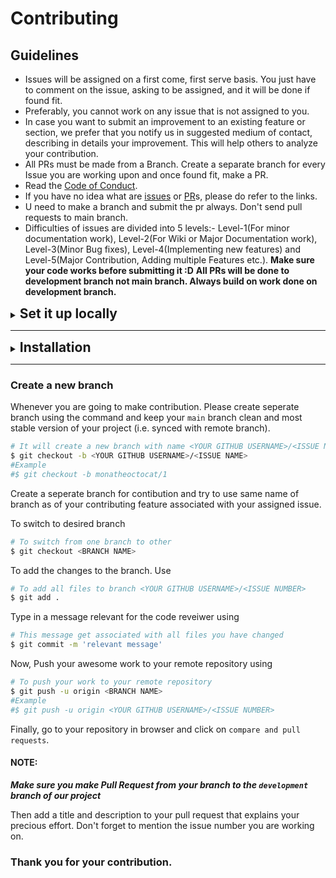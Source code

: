 # Contributing

## Guidelines

- Issues will be assigned on a first come, first serve basis. You just have to comment on the issue, asking to be assigned, and it will be done if found fit.
- Preferably, you cannot work on any issue that is not assigned to you.
- In case you want to submit an improvement to an existing feature or section, we prefer that you notify us in suggested medium of contact, describing in details your improvement. This will help others to analyze your contribution.
- All PRs must be made from a Branch. Create a separate branch for every Issue you are working upon and once found fit, make a PR.
- Read the [Code of Conduct](https://github.com/deluminators/Realate/blob/main/CODE_OF_CONDUCT.md).
- If you have no idea what are [issues](https://docs.github.com/en/free-pro-team@latest/github/managing-your-work-on-github/about-issues) or [PR](https://docs.github.com/en/free-pro-team@latest/github/collaborating-with-issues-and-pull-requests/about-pull-requests)s, please do refer to the links.
- U need to make a branch and submit the pr always. Don't send pull requests to main branch.
- Difficulties of issues are divided into 5 levels:- Level-1(For minor documentation work), Level-2(For Wiki or Major Documentation work), Level-3(Minor Bug fixes), Level-4(Implementing new features) and Level-5(Major Contribution, Adding multiple Features etc.).
**Make sure your code works before submitting it :D**
**All PRs will be done to development branch not main branch. Always build on work done on development branch.**

<details>

<summary>
<h2 style="display:inline;">Set it up locally </h2>
</summary>

### Fork it

You can get your own fork/copy of this project by using the <kbd>Fork</kbd> button.

### Clone it
You need to clone (download) it to local machine using

```sh
$ git clone https://github.com/<YOUR_USERNAME>/Realate.git
```

Once you have cloned the repository, move to that folder first using `cd` command.

```sh
$ cd Realate
```

Move to this folder for all other commands.

### Set it up

Run the following commands to see that *your local copy* has a reference to *your forked remote repository* in Github :octocat:

```sh
$ git remote -v
origin  https://github.com/<YOUR_USERNAME>/Realate.git (fetch)
origin  https://github.com/<YOUR_USERNAME>/Realate.git (push)
```

Now, lets add a reference to the original [Realate](https://github.com/deluminators/Realate) repository using

```sh
$ git remote add upstream https://github.com/deluminators/Realate.git
```

> This adds a new remote named ***upstream***.

Verify the changes using

```sh
$ git remote -v
origin    https://github.com/<YOUR_USERNAME>/Realate.git (fetch)
origin    https://github.com/<YOUR_USERNAME>/Realate.git (push)
upstream  https://github.com/deluminators/Realate.git (fetch)
upstream  https://github.com/deluminators/Realate.git (push)
```

### Sync it

**Always keep your local copy of repository updated with the original repository.**

Before making any changes and/or in an appropriate interval, run the following commands *carefully* to update your local repository.

```sh
# Fetch all remote repositories and delete any deleted remote branches
$ git fetch --all --prune

# Switch to `main` branch
$ git checkout main

# Reset local `main` branch to match `upstream` repository's `main` branch
$ git reset --hard upstream/main

# Push changes to your forked `Realate` repo
$ git push origin main
```

### You're Ready to Go

Once you have completed these steps, you are ready to start contributing by checking our Issues and creating [pull requests](https://github.com/deluminators/Realate/pulls).

</details>

---

<details>
<summary>
<h2 style="display:inline;">Installation</h2>
</summary>

Make sure you have following installed on your machine:
- [Git](https://git-scm.com/downloads)
- [Node.js](https://nodejs.org/en/download/)

Install all dependencies using:

```sh
$ npm install
# OR
$ yarn
```

Move inside the client folder and install the dependencies also using: 

```sh
$ npm install
# OR
$ yarn
```

copy the .sample.env file as config.env for your local testing

```sh
$ cp .sample.env .env
```

To start your app both server and client use:

```sh
$ npm run dev
# OR
$ yarn dev
```


</details>

---

### Create a new branch

Whenever you are going to make contribution. Please create seperate branch using the command and keep your `main` branch clean and most stable version of your project (i.e. synced with remote branch).

```sh
# It will create a new branch with name <YOUR GITHUB USERNAME>/<ISSUE NAME> and switch to that branch
$ git checkout -b <YOUR GITHUB USERNAME>/<ISSUE NAME>
#Example
#$ git checkout -b monatheoctocat/1
```

Create a seperate branch for contibution and try to use same name of branch as of your contributing feature associated with your assigned issue.

To switch to desired branch

```sh
# To switch from one branch to other
$ git checkout <BRANCH NAME>
```

To add the changes to the branch. Use

```sh
# To add all files to branch <YOUR GITHUB USERNAME>/<ISSUE NUMBER>
$ git add .
```

Type in a message relevant for the code reveiwer using

```sh
# This message get associated with all files you have changed
$ git commit -m 'relevant message'
```

Now, Push your awesome work to your remote repository using

```sh
# To push your work to your remote repository
$ git push -u origin <BRANCH NAME>
#Example
#$ git push -u origin <YOUR GITHUB USERNAME>/<ISSUE NUMBER>
```

Finally, go to your repository in browser and click on `compare and pull requests`.

<h4>NOTE:</h4>

***Make sure you make Pull Request from your branch to the `development` branch of our project***

Then add a title and description to your pull request that explains your precious effort.
Don't forget to mention the issue number you are working on.

### Thank you for your contribution.

